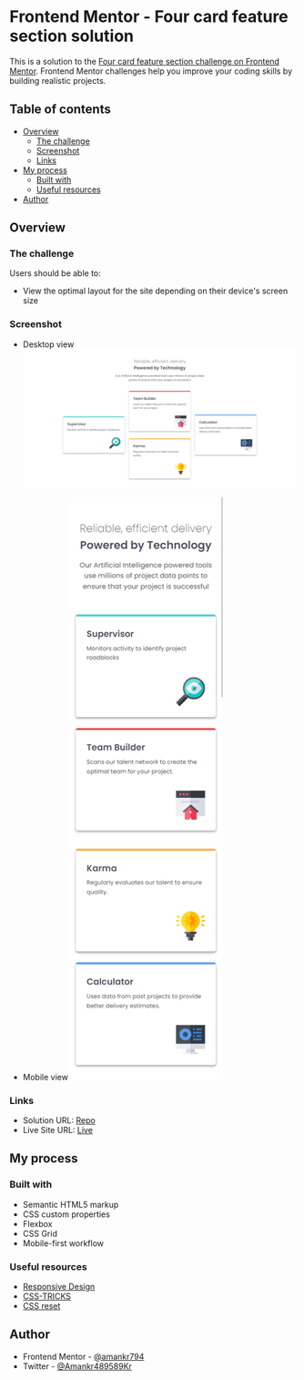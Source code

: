 # Frontend Mentor - Four card feature section solution

This is a solution to the [Four card feature section challenge on Frontend Mentor](https://www.frontendmentor.io/challenges/four-card-feature-section-weK1eFYK). Frontend Mentor challenges help you improve your coding skills by building realistic projects.

## Table of contents

- [Overview](#overview)
  - [The challenge](#the-challenge)
  - [Screenshot](#screenshot)
  - [Links](#links)
- [My process](#my-process)
  - [Built with](#built-with)
  - [Useful resources](#useful-resources)
- [Author](#author)

## Overview

### The challenge

Users should be able to:

- View the optimal layout for the site depending on their device's screen size

### Screenshot

- Desktop view
  ![](./design/desktop-view.png)

- Mobile view
  ![](./design/mobile-view.png)

### Links

- Solution URL: [Repo](https://your-solution-url.com)
- Live Site URL: [Live](https://ak-four-card-feature-section-master.netlify.app/)

## My process

### Built with

- Semantic HTML5 markup
- CSS custom properties
- Flexbox
- CSS Grid
- Mobile-first workflow

### Useful resources

- [Responsive Design](https://fedmentor.dev/posts/responsive-meaning/)
- [CSS-TRICKS](https://css-tricks.com/snippets/css/complete-guide-grid/)
- [CSS reset](https://piccalil.li/blog/a-more-modern-css-reset/)

## Author

- Frontend Mentor - [@amankr794](https://www.frontendmentor.io/profile/amankr794)
- Twitter - [@Amankr489589Kr](https://twitter.com/Amankr489589Kr)
